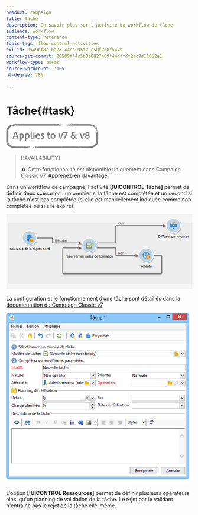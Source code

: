 ```yaml
---
product: campaign
title: Tâche
description: En savoir plus sur l’activité de workflow de tâche
audience: workflow
content-type: reference
topic-tags: flow-control-activities
exl-id: 8549bf8c-ba23-44cb-95f2-c50f2d0f5479
source-git-commit: 20509f44c5b8e0827a09f44dffdf2ec9d11652a1
workflow-type: tm+mt
source-wordcount: '105'
ht-degree: 78%

---
```


# Tâche{#task}

![](../../assets/common.svg)

>[!AVAILABILITY]
>
>:warning: Cette fonctionnalité est disponible uniquement dans Campaign Classic v7. [Apprenez-en davantage](../../mrm/using/creating-and-managing-tasks.md)   

Dans un workflow de campagne, l&#39;activité **[!UICONTROL Tâche]** permet de définir deux scénarios : un premier si la tâche est complétée et un second si la tâche n&#39;est pas complétée (si elle est manuellement indiquée comme non complétée ou si elle expire).

![](assets/mrm_task_in_workflow.png)

La configuration et le fonctionnement d’une tâche sont détaillés dans la [documentation de Campaign Classic v7](../../mrm/using/creating-and-managing-tasks.md).

![](assets/wkf_task_activity.png)

L&#39;option **[!UICONTROL Ressources]** permet de définir plusieurs opérateurs ainsi qu&#39;un planning de validation de la tâche. Le rejet par le validant n&#39;entraîne pas le rejet de la tâche elle-même.
